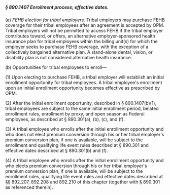 ##### § 890.1407 Enrollment process; effective dates. #####

(a) *FEHB election for tribal employers.* Tribal employers may purchase FEHB coverage for their tribal employees after an agreement is accepted by OPM. Tribal employers will not be permitted to access FEHB if the tribal employer contributes toward, or offers, an alternative employer-sponsored health insurance plan for tribal employees within the billing unit(s) for which the employer seeks to purchase FEHB coverage, with the exception of a collectively bargained alternative plan. A stand-alone dental, vision, or disability plan is not considered alternative health insurance.

(b) Opportunities for tribal employees to enroll—

(1) Upon electing to purchase FEHB, a tribal employer will establish an initial enrollment opportunity for tribal employees. A tribal employee's enrollment upon an initial enrollment opportunity becomes effective as prescribed by OPM.

(2) After the initial enrollment opportunity, described in § 890.1407(b)(1), tribal employees are subject to the same initial enrollment period, belated enrollment rules, enrollment by proxy, and open season as Federal employees, as described at § 890.301(a), (b), (c), and (f).

(3) A tribal employee who enrolls after the initial enrollment opportunity and who does not elect premium conversion through his or her tribal employer's premium conversion plan, if one is available, will be subject to the enrollment and qualifying life event rules described at § 890.301 and effective dates described at § 890.301(b) and (f).

(4) A tribal employee who enrolls after the initial enrollment opportunity and who elects premium conversion through his or her tribal employer's premium conversion plan, if one is available, will be subject to the enrollment rules, qualifying life event rules and effective dates described at §§ 892.207, 892.208 and 892.210 of this chapter (together with § 890.301 as referenced therein).